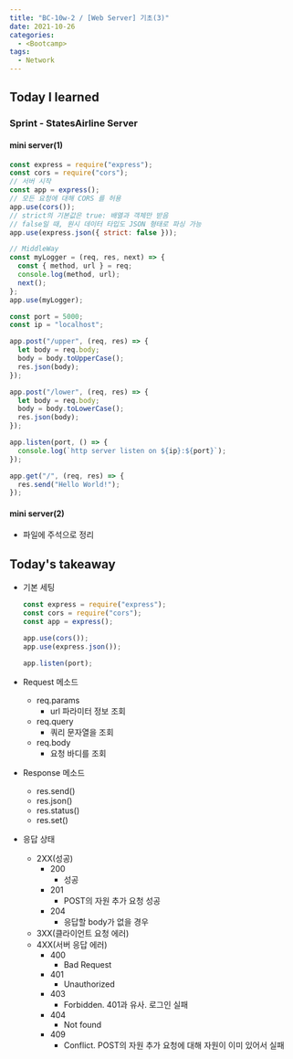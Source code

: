 ```yaml
---
title: "BC-10w-2 / [Web Server] 기초(3)"
date: 2021-10-26
categories:
  - <Bootcamp>
tags:
  - Network
---
```


## Today I learned

<!-- ## Algorithm Test 14 이진탐색 응용 ☆☆

```js
const func = function (rotated, target) {
  let leftIdx = 0;
  let rightIdx = rotated.length - 1;

  while (leftIdx <= rightIdx) {
    let midIdx = parseInt((leftIdx + rightIdx) / 2);

    if (rotated[midIdx] === target) {
      return midIdx;
    }

    // 왼쪽은 오름차순
    if (rotated[leftIdx] <= rotated[midIdx]) {
      // 타겟이 왼쪽에 있을 때(중간보다 작고, 왼쪽보다 클 때)
      if (target <= rotated[midIdx] && rotated[leftIdx] <= target) {
        rightIdx = midIdx - 1;
      } else {
        leftIdx = midIdx + 1;
      }
      // 오른쪽은 오름차순
    } else {
      // 타겟이 오른쪽에 있을 때(중간보다 크고, 오른쪽보다 작을 때)
      if (rotated[midIdx] <= target && target <= rotated[rightIdx]) {
        leftIdx = midIdx + 1;
      } else {
        rightIdx = midIdx - 1;
      }
    }
  }
  return -1;
};
``` -->

### Sprint - StatesAirline Server

#### mini server(1)

```js
const express = require("express");
const cors = require("cors");
// 서버 시작
const app = express();
// 모든 요청에 대해 CORS 를 허용
app.use(cors());
// strict의 기본값은 true: 배열과 객체만 받음
// false일 때, 원시 데이터 타입도 JSON 형태로 파싱 가능
app.use(express.json({ strict: false }));

// MiddleWay
const myLogger = (req, res, next) => {
  const { method, url } = req;
  console.log(method, url);
  next();
};
app.use(myLogger);

const port = 5000;
const ip = "localhost";

app.post("/upper", (req, res) => {
  let body = req.body;
  body = body.toUpperCase();
  res.json(body);
});

app.post("/lower", (req, res) => {
  let body = req.body;
  body = body.toLowerCase();
  res.json(body);
});

app.listen(port, () => {
  console.log(`http server listen on ${ip}:${port}`);
});

app.get("/", (req, res) => {
  res.send("Hello World!");
});
```

#### mini server(2)

- 파일에 주석으로 정리

## Today's takeaway

- 기본 세팅

  ```js
  const express = require("express");
  const cors = require("cors");
  const app = express();

  app.use(cors());
  app.use(express.json());

  app.listen(port);
  ```

- Request 메소드
  - req.params
    - url 파라미터 정보 조회
  - req.query
    - 쿼리 문자열을 조회
  - req.body
    - 요청 바디를 조회
- Response 메소드
  - res.send()
  - res.json()
  - res.status()
  - res.set()
- 응답 상태
  - 2XX(성공)
    - 200
      - 성공
    - 201
      - POST의 자원 추가 요청 성공
    - 204
      - 응답할 body가 없을 경우
  - 3XX(클라이언트 요청 에러)
  - 4XX(서버 응답 에러)
    - 400
      - Bad Request
    - 401
      - Unauthorized
    - 403
      - Forbidden. 401과 유사. 로그인 실패
    - 404
      - Not found
    - 409
      - Conflict. POST의 자원 추가 요청에 대해 자원이 이미 있어서 실패
